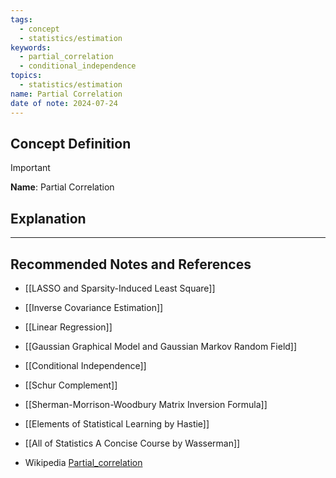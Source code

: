 ```yaml
---
tags:
  - concept
  - statistics/estimation
keywords:
  - partial_correlation
  - conditional_independence
topics:
  - statistics/estimation
name: Partial Correlation
date of note: 2024-07-24
---
```


## Concept Definition

>[!important]
>**Name**: Partial Correlation



## Explanation





-----------
##  Recommended Notes and References


- [[LASSO and Sparsity-Induced Least Square]]
- [[Inverse Covariance Estimation]]
- [[Linear Regression]]

- [[Gaussian Graphical Model and Gaussian Markov Random Field]]
- [[Conditional Independence]]

- [[Schur Complement]]
- [[Sherman-Morrison-Woodbury Matrix Inversion Formula]]



- [[Elements of Statistical Learning by Hastie]]
- [[All of Statistics A Concise Course by Wasserman]]
- Wikipedia [Partial_correlation](https://en.wikipedia.org/wiki/Partial_correlation)